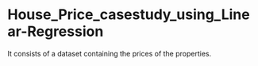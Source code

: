 # House_Price_casestudy_using_Linear-Regression
It consists of a dataset containing the prices of the properties.
